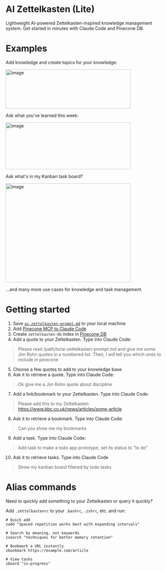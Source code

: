 # AI Zettelkasten (Lite)

Lightweight AI-powered Zettelkasten-inspired knowledge management system. Get started in minutes with Claude Code and Pinecone DB.

# Examples

Add knowledge and create topics for your knowledge:

<img width="400" height="125" alt="image" src="https://github.com/user-attachments/assets/7f613240-af81-47d9-999f-962ec1af471d" />

Ask what you've learned this week:

<img width="400" height="150" alt="image" src="https://github.com/user-attachments/assets/53f848a7-dde4-4134-9301-6ad9008e529f" />

Ask what's in my Kanban task board?

<img width="400" height="317" alt="image" src="https://github.com/user-attachments/assets/4a0a885e-374e-4669-9aa9-f1fba1853d28" />

...and many more use cases for knowledge and task management.

# Getting started

1. Save [`ai-zettelkasten-prompt.md`](./ai-zettelkasten-prompt.md) to your local machine
2. Add [Pinecone MCP to Claude Code](https://docs.pinecone.io/guides/operations/mcp-server)
3. Create `zettelkasten-db` index in [Pinecone DB](https://app.pinecone.io/)
4. Add a quote to your Zettelkasten. Type into Claude Code:
  > Please read /path/to/ai-zettelkasten-prompt.md and give me some Jim Rohn quotes in a numbered list. Then, I will tell you which ones to include in pinecone
5. Choose a few quotes to add to your knowledge base
6. Ask it to retrieve a quote. Type into Claude Code:
  > Ok give me a Jim Rohn quote about discipline
7. Add a link/bookmark to your Zettelkasten. Type into Claude Code:
  > Please add this to my Zettelkasten https://www.bbc.co.uk/news/articles/some-article
8. Ask it to retrieve a bookmark. Type into Claude Code:
  > Can you show me my bookmarks
9. Add a task. Type into Claude Code:
  > Add task to make a todo app prototype, set its status to "to do"
10. Ask it to retrieve tasks. Type into Claude Code
  > Show my kanban board filtered by todo tasks

# Alias commands

Need to quickly add something to your Zettelkasten or query it quickly? 

Add `.zettelkastenrc` to your `.bashrc`, `.zshrc`, etc. and run:

```
# Quick add
zadd "Spaced repetition works best with expanding intervals"

# Search by meaning, not keywords
zsearch "techniques for better memory retention"

# Bookmark a URL instantly
zbookmark https://example.com/article

# View tasks
zboard "in-progress"
```
